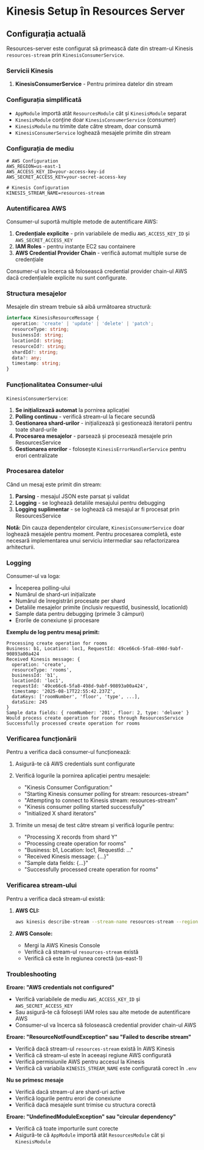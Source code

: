 # Kinesis Setup în Resources Server

## Configurația actuală

Resources-server este configurat să primească date din stream-ul Kinesis `resources-stream` prin `KinesisConsumerService`.

### Servicii Kinesis

1. **KinesisConsumerService** - Pentru primirea datelor din stream

### Configurația simplificată

- `AppModule` importă atât `ResourcesModule` cât și `KinesisModule` separat
- `KinesisModule` conține doar `KinesisConsumerService` (consumer)
- `KinesisModule` nu trimite date către stream, doar consumă
- `KinesisConsumerService` loghează mesajele primite din stream

### Configurația de mediu

```env
# AWS Configuration
AWS_REGION=us-east-1
AWS_ACCESS_KEY_ID=your-access-key-id
AWS_SECRET_ACCESS_KEY=your-secret-access-key

# Kinesis Configuration
KINESIS_STREAM_NAME=resources-stream
```

### Autentificarea AWS

Consumer-ul suportă multiple metode de autentificare AWS:

1. **Credențiale explicite** - prin variabilele de mediu `AWS_ACCESS_KEY_ID` și `AWS_SECRET_ACCESS_KEY`
2. **IAM Roles** - pentru instanțe EC2 sau containere
3. **AWS Credential Provider Chain** - verifică automat multiple surse de credențiale

Consumer-ul va încerca să folosească credential provider chain-ul AWS dacă credențialele explicite nu sunt configurate.

### Structura mesajelor

Mesajele din stream trebuie să aibă următoarea structură:

```typescript
interface KinesisResourceMessage {
  operation: 'create' | 'update' | 'delete' | 'patch';
  resourceType: string;
  businessId: string;
  locationId: string;
  resourceId?: string;
  shardId?: string;
  data?: any;
  timestamp: string;
}
```

### Funcționalitatea Consumer-ului

`KinesisConsumerService`:

1. **Se inițializează automat** la pornirea aplicației
2. **Polling continuu** - verifică stream-ul la fiecare secundă
3. **Gestionarea shard-urilor** - inițializează și gestionează iteratorii pentru toate shard-urile
4. **Procesarea mesajelor** - parsează și procesează mesajele prin ResourcesService
5. **Gestionarea erorilor** - folosește `KinesisErrorHandlerService` pentru erori centralizate

### Procesarea datelor

Când un mesaj este primit din stream:

1. **Parsing** - mesajul JSON este parsat și validat
2. **Logging** - se loghează detaliile mesajului pentru debugging
3. **Logging suplimentar** - se loghează că mesajul ar fi procesat prin ResourcesService

**Notă:** Din cauza dependențelor circulare, `KinesisConsumerService` doar loghează mesajele pentru moment. Pentru procesarea completă, este necesară implementarea unui serviciu intermediar sau refactorizarea arhitecturii.

### Logging

Consumer-ul va loga:
- Începerea polling-ului
- Numărul de shard-uri inițializate
- Numărul de înregistrări procesate per shard
- Detaliile mesajelor primite (inclusiv requestId, businessId, locationId)
- Sample data pentru debugging (primele 3 câmpuri)
- Erorile de conexiune și procesare

**Exemplu de log pentru mesaj primit:**
```
Processing create operation for rooms
Business: b1, Location: loc1, RequestId: 49ce66c6-5fa8-498d-9abf-90893a00a424
Received Kinesis message: {
  operation: 'create',
  resourceType: 'rooms',
  businessId: 'b1',
  locationId: 'loc1',
  requestId: '49ce66c6-5fa8-498d-9abf-90893a00a424',
  timestamp: '2025-08-17T22:55:42.237Z',
  dataKeys: ['roomNumber', 'floor', 'type', ...],
  dataSize: 245
}
Sample data fields: { roomNumber: '201', floor: 2, type: 'deluxe' }
Would process create operation for rooms through ResourcesService
Successfully processed create operation for rooms
```

### Verificarea funcționării

Pentru a verifica dacă consumer-ul funcționează:

1. Asigură-te că AWS credentials sunt configurate
2. Verifică logurile la pornirea aplicației pentru mesajele:
   - "Kinesis Consumer Configuration:"
   - "Starting Kinesis consumer polling for stream: resources-stream"
   - "Attempting to connect to Kinesis stream: resources-stream"
   - "Kinesis consumer polling started successfully"
   - "Initialized X shard iterators"

3. Trimite un mesaj de test către stream și verifică logurile pentru:
   - "Processing X records from shard Y"
   - "Processing create operation for rooms"
   - "Business: b1, Location: loc1, RequestId: ..."
   - "Received Kinesis message: {...}"
   - "Sample data fields: {...}"
   - "Successfully processed create operation for rooms"

### Verificarea stream-ului

Pentru a verifica dacă stream-ul există:

1. **AWS CLI:**
   ```bash
   aws kinesis describe-stream --stream-name resources-stream --region us-east-1
   ```

2. **AWS Console:**
   - Mergi la AWS Kinesis Console
   - Verifică că stream-ul `resources-stream` există
   - Verifică că este în regiunea corectă (us-east-1)

### Troubleshooting

**Eroare: "AWS credentials not configured"**
- Verifică variabilele de mediu `AWS_ACCESS_KEY_ID` și `AWS_SECRET_ACCESS_KEY`
- Sau asigură-te că folosești IAM roles sau alte metode de autentificare AWS
- Consumer-ul va încerca să folosească credential provider chain-ul AWS

**Eroare: "ResourceNotFoundException" sau "Failed to describe stream"**
- Verifică dacă stream-ul `resources-stream` există în AWS Kinesis
- Verifică că stream-ul este în aceeași regiune AWS configurată
- Verifică permisiunile AWS pentru accesul la Kinesis
- Verifică că variabila `KINESIS_STREAM_NAME` este configurată corect în `.env`

**Nu se primesc mesaje**
- Verifică dacă stream-ul are shard-uri active
- Verifică logurile pentru erori de conexiune
- Verifică dacă mesajele sunt trimise cu structura corectă

**Eroare: "UndefinedModuleException" sau "circular dependency"**
- Verifică că toate importurile sunt corecte
- Asigură-te că `AppModule` importă atât `ResourcesModule` cât și `KinesisModule`

